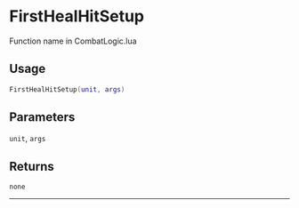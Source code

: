 # FirstHealHitSetup
Function name in CombatLogic.lua
## Usage
```lua
FirstHealHitSetup(unit, args)
```
## Parameters
`unit`, `args`
## Returns
`none`

---